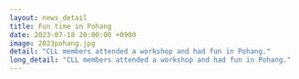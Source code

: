 ```yaml
---
layout: news_detail
title: Fun time in Pohang
date: 2023-07-18 20:00:00 +0900
image: 2023pohang.jpg
detail: "CLL members attended a workshop and had fun in Pohang."
long_detail: "CLL members attended a workshop and had fun in Pohang."
---
```


